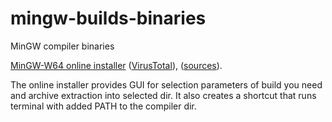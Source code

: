 # mingw-builds-binaries
MinGW compiler binaries

[MinGW-W64 online installer](https://github.com/Vuniverse0/mingwInstaller/releases/download/1.1.1/mingwInstaller.exe) ([VirusTotal](https://www.virustotal.com/gui/file/df53bea17c7a3e01bbcbb87ade7306fd72cd3bb08f96410ea82564971f2e97a6?nocache=1)), ([sources](https://github.com/Vuniverse0/mingwInstaller)).

The online installer provides GUI for selection parameters of build you need and archive extraction into selected dir. 
It also creates a shortcut that runs terminal with added PATH to the compiler dir.
